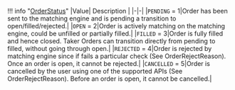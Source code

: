 !!! info "[OrderStatus](/../../schemas/order_status)"
    |Value| Description |
    |-|-|
    |`PENDING` = 1|Order has been sent to the matching engine and is pending a transition to open/filled/rejected.|
    |`OPEN` = 2|Order is actively matching on the matching engine, could be unfilled or partially filled.|
    |`FILLED` = 3|Order is fully filled and hence closed. Taker Orders can transition directly from pending to filled, without going through open.|
    |`REJECTED` = 4|Order is rejected by matching engine since if fails a particular check (See OrderRejectReason). Once an order is open, it cannot be rejected.|
    |`CANCELLED` = 5|Order is cancelled by the user using one of the supported APIs (See OrderRejectReason). Before an order is open, it cannot be cancelled.|
